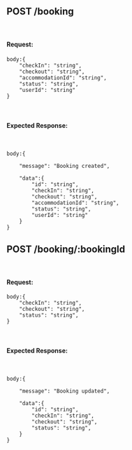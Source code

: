 ## POST /booking

<br>

#### Request:

```
body:{
    "checkIn": "string",
    "checkout": "string",
    "accommodationId": "string",
    "status": "string",
    "userId": "string"
}
```

<br>

#### Expected Response:

<br>

```
body:{

    "message": "Booking created",

    "data":{
        "id": "string",
        "checkIn": "string",
        "checkout": "string",
        "accommodationId": "string",
        "status": "string",
        "userId": "string"
    }
}
```


## POST /booking/:bookingId

<br>

#### Request:

```
body:{
    "checkIn": "string",
    "checkout": "string",
    "status": "string",
}
```

<br>

#### Expected Response:

<br>

```
body:{

    "message": "Booking updated",

    "data":{
        "id": "string",
        "checkIn": "string",
        "checkout": "string",
        "status": "string",
    }
}
```
